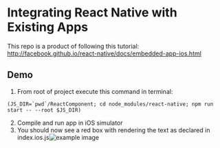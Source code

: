 
Integrating React Native with Existing Apps
===========================================

This repo is a product of following this tutorial: http://facebook.github.io/react-native/docs/embedded-app-ios.html

## Demo

1. From root of project execute this command in terminal:
```
(JS_DIR=`pwd`/ReactComponent; cd node_modules/react-native; npm run start -- --root $JS_DIR)
```
2. Compile and run app in iOS simulator
3. You should now see a red box with rendering the text as declared in index.ios.js![example image](http://facebook.github.io/react-native/img/EmbeddedAppExample.png)
